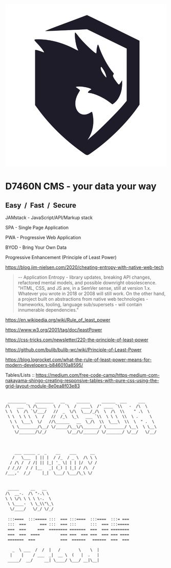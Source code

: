 <h1 align="center" width="200"><img src="images/logos/logo_380x380_.svg" /></h1>

# **D7460N CMS** - your data your way

## **Easy** &#160;/&#160; **Fast** &#160;/&#160; **Secure**

JAMstack - JavaScript/API/Markup stack

SPA - Single Page Application

PWA - Progressive Web Application

BYOD - Bring Your Own Data

Progressive Enhancement (Principle of Least Power)

<https://blog.jim-nielsen.com/2020/cheating-entropy-with-native-web-tech>

> -- Application Entropy - library updates, breaking API changes, refactored mental models, and possible downright obsolescence.
> "HTML, CSS, and JS are, in a SemVer sense, still at version 1.x. Whatever you wrote in 2018 or 2008 will still work. On the other hand, a project built on abstractions from native web technologies - frameworks, tooling, language sub/supersets - will contain innumerable dependencies."

<https://en.wikipedia.org/wiki/Rule_of_least_power>

<https://www.w3.org/2001/tag/doc/leastPower>

<https://css-tricks.com/newsletter/220-the-principle-of-least-power>

<https://github.com/bulib/bulib-wc/wiki/Principle-of-Least-Power>

<https://blog.logrocket.com/what-the-rule-of-least-power-means-for-modern-developers-b846010a8595/>

Tables/Lists ::
<https://medium.com/free-code-camp/https-medium-com-nakayama-shingo-creating-responsive-tables-with-pure-css-using-the-grid-layout-module-8e0ea8f03e83>

```

 ________    ________   __     ______     ______  ___     ___
/\   ___ `\ /\____   \ /  `\  /  ____\  /' ____ `\\   -  /\  \
\ \  \  /\ `\/___/   //  _  \/\  \___/_/\  \  /\  \\    " .\  \
 \ \  \ \ \  \  /   //  /_\  \_\   ___ `\\  \ \ \  \\  \ .     \
  \ \  \___\  \/   //\______   __  \_/\  \\  \___\  \\  \  " .  \
   \ \________/\__/ \/_____/\__\/\_______/ \________/ \__\  \ \__\
    \/_______/\/_/         \/__/\/______/ \/_______/ \/__/   \/__/



    ___ _____ _  _    __    ___      __
   /   \___  | || |  / /_  / _ \  /\ \ \
  / /\ /  / /| || |_| '_ \| | | |/  \/ /
 / /_//  / / |__   _| (_) | |_| / /\  /
/___,'  /_/     |_|  \___/ \___/\_\ \/


 _____     __   __
/\  __-.  /\ "-.\ \
\ \ \/\ \ \ \ \-.  \
 \ \____-  \ \_\\"\_\
  \/____/   \/_/ \/_/

 :::====  :::===== :::  === :::====  :::====  :::= ===
 :::  ===      === :::  === :::      :::  === :::=====
 ===  ===     ===  ======== =======  ===  === ========
 ===  ===  ====         === ===  === ===  === === ====
 =======  ===           ===  ======   ======  ===  ===

   _  \ ___  /  /  |   /        \    \  |
  |    |    / ___  _|  __ \  (   |  .   |
 _____/  __/     __| \____/ \___/ __|\__|

```
